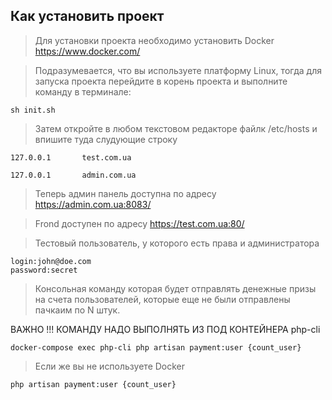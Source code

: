 ## Как установить проект

> Для установки проекта необходимо установить Docker https://www.docker.com/

> Подразумевается, что вы используете платформу Linux, тогда для запуска проекта
перейдите в корень проекта и выполните команду в терминале:
````
sh init.sh
````


>Затем откройте в любом текстовом редакторе файлк /etc/hosts и впишите туда слудующие строку

````
127.0.0.1       test.com.ua

127.0.0.1       admin.com.ua
````


>Теперь админ панель доступна по адресу https://admin.com.ua:8083/

>Frond доступен по адресу https://test.com.ua:80/

>Тестовый пользователь, у которого есть права и администратора 

````
login:john@doe.com
password:secret
````

>Консольная команду которая будет отправлять денежные призы на счета пользователей, которые еще не были отправлены пачкаим по N штук.

ВАЖНО !!! КОМАНДУ НАДО ВЫПОЛНЯТЬ ИЗ ПОД КОНТЕЙНЕРА php-cli 

````
docker-compose exec php-cli php artisan payment:user {count_user}
````

> Если же вы не используете Docker
````
php artisan payment:user {count_user}
````